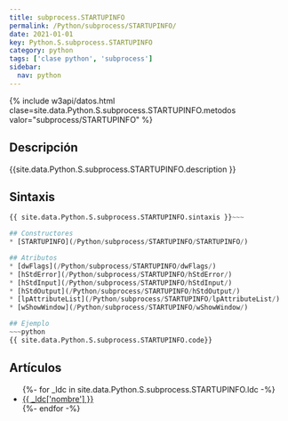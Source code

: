 ```yaml
---
title: subprocess.STARTUPINFO
permalink: /Python/subprocess/STARTUPINFO/
date: 2021-01-01
key: Python.S.subprocess.STARTUPINFO
category: python
tags: ['clase python', 'subprocess']
sidebar: 
  nav: python
---
```


{% include w3api/datos.html clase=site.data.Python.S.subprocess.STARTUPINFO.metodos valor="subprocess/STARTUPINFO" %}

## Descripción
{{site.data.Python.S.subprocess.STARTUPINFO.description }}

## Sintaxis
~~~python
{{ site.data.Python.S.subprocess.STARTUPINFO.sintaxis }}~~~

## Constructores
* [STARTUPINFO](/Python/subprocess/STARTUPINFO/STARTUPINFO/)

## Atributos
* [dwFlags](/Python/subprocess/STARTUPINFO/dwFlags/)
* [hStdError](/Python/subprocess/STARTUPINFO/hStdError/)
* [hStdInput](/Python/subprocess/STARTUPINFO/hStdInput/)
* [hStdOutput](/Python/subprocess/STARTUPINFO/hStdOutput/)
* [lpAttributeList](/Python/subprocess/STARTUPINFO/lpAttributeList/)
* [wShowWindow](/Python/subprocess/STARTUPINFO/wShowWindow/)

## Ejemplo
~~~python
{{ site.data.Python.S.subprocess.STARTUPINFO.code}}
~~~

## Artículos
<ul>
{%- for _ldc in site.data.Python.S.subprocess.STARTUPINFO.ldc -%}
   <li>
       <a href="{{_ldc['url'] }}">{{ _ldc['nombre'] }}</a>
   </li>
{%- endfor -%}
</ul>
